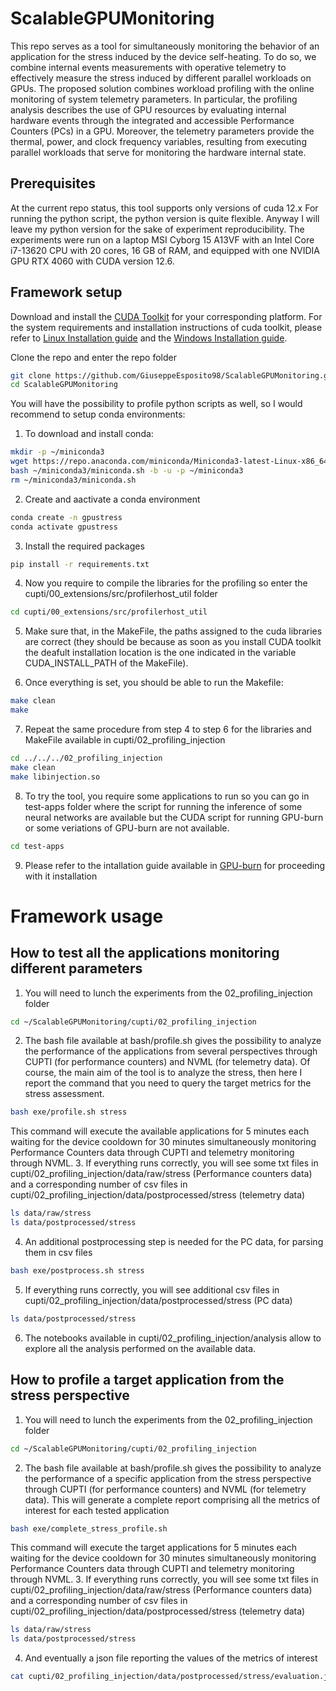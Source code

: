 # ScalableGPUMonitoring
This repo serves as a tool for simultaneously monitoring the behavior of an application for the stress induced by the device self-heating. To do so, we combine internal events measurements with operative telemetry to effectively measure the stress induced by different parallel workloads on GPUs. The proposed solution combines workload profiling with the online monitoring of system telemetry parameters. In particular, the profiling analysis describes the use of GPU resources by evaluating internal hardware events through the integrated and accessible Performance Counters (PCs) in a GPU. Moreover, the telemetry parameters provide the thermal, power, and clock frequency variables, resulting from executing parallel workloads that serve for monitoring the hardware internal state.

## Prerequisites
At the current repo status, this tool supports only versions of cuda 12.x
For running the python script, the python version is quite flexible. Anyway I will leave my python version for the sake of experiment reproducibility.
The experiments were run on a laptop MSI Cyborg 15 A13VF with an Intel Core i7-13620 CPU with 20 cores, 16 GB of RAM, and equipped with one NVIDIA GPU RTX 4060 with CUDA version 12.6.

## Framework setup
Download and install the [CUDA Toolkit](https://developer.nvidia.com/cuda-downloads) for your corresponding platform. For the system requirements and installation instructions of cuda toolkit, please refer to [Linux Installation guide](http://docs.nvidia.com/cuda/cuda-installation-guide-linux/) and the [Windows Installation guide](http://docs.nvidia.com/cuda/cuda-installation-guide-microsoft-windows/index.html).

Clone the repo and enter the repo folder
```bash
git clone https://github.com/GiuseppeEsposito98/ScalableGPUMonitoring.git
cd ScalableGPUMonitoring
```

You will have the possibility to profile python scripts as well, so I would recommend to setup conda environments:
1. To download and install conda:
```bash
mkdir -p ~/miniconda3
wget https://repo.anaconda.com/miniconda/Miniconda3-latest-Linux-x86_64.sh -O ~/miniconda3/miniconda.sh
bash ~/miniconda3/miniconda.sh -b -u -p ~/miniconda3
rm ~/miniconda3/miniconda.sh
```
2. Create and aactivate a conda environment
```bash
conda create -n gpustress
conda activate gpustress
```
3. Install the required packages
```bash
pip install -r requirements.txt
```

4. Now you require to compile the libraries for the profiling so enter the cupti/00_extensions/src/profilerhost_util folder
```bash
cd cupti/00_extensions/src/profilerhost_util
```
5. Make sure that, in the MakeFile, the paths assigned to the cuda libraries are correct (they should be because as soon as you install CUDA toolkit the deafult installation location is the one indicated in the variable CUDA_INSTALL_PATH of the MakeFile).

6. Once everything is set, you should be able to run the Makefile:
```bash
make clean
make
```
7. Repeat the same procedure from step 4 to step 6 for the libraries and MakeFile available in cupti/02_profiling_injection
```bash
cd ../../../02_profiling_injection 
make clean
make libinjection.so
``` 

8. To try the tool, you require some applications to run so you can go in test-apps folder where the script for running the inference of some neural networks are available but the CUDA script for running GPU-burn or some veriations of GPU-burn are not available.
```bash
cd test-apps
```

9. Please refer to the intallation guide available in [GPU-burn](https://github.com/wilicc/gpu-burn) for proceeding with it installation

# Framework usage

## How to test all the applications monitoring different parameters

1. You will need to lunch the experiments from the 02_profiling_injection folder
```bash
cd ~/ScalableGPUMonitoring/cupti/02_profiling_injection
```
2. The bash file available at bash/profile.sh gives the possibility to analyze the performance of the applications from several perspectives through CUPTI (for performance counters) and NVML (for telemetry data). Of course, the main aim of the tool is to analyze the stress, then here I report the command that you need to query the target metrics for the stress assessment.
```bash
bash exe/profile.sh stress
```
This command will execute the available applications for 5 minutes each waiting for the device cooldown for 30 minutes simultaneously monitoring Performance Counters data through CUPTI and telemetry monitoring through NVML. 
3. If everything runs correctly, you will see some txt files in cupti/02_profiling_injection/data/raw/stress (Performance counters data) and a corresponding number of csv files in cupti/02_profiling_injection/data/postprocessed/stress (telemetry data)
```bash
ls data/raw/stress
ls data/postprocessed/stress
```
4. An additional postprocessing step is needed for the PC data, for parsing them in csv files
```bash
bash exe/postprocess.sh stress
```
5. If everything runs correctly, you will see additional csv files in cupti/02_profiling_injection/data/postprocessed/stress (PC data)
```bash
ls data/postprocessed/stress
```
6. The notebooks available in cupti/02_profiling_injection/analysis allow to explore all the analysis performed on the available data. 

## How to profile a target application from the stress perspective
1. You will need to lunch the experiments from the 02_profiling_injection folder
```bash
cd ~/ScalableGPUMonitoring/cupti/02_profiling_injection
```
2. The bash file available at bash/profile.sh gives the possibility to analyze the performance of a specific application from the stress perspective through CUPTI (for performance counters) and NVML (for telemetry data). This will generate a complete report comprising all the metrics of interest for each tested application
```bash
bash exe/complete_stress_profile.sh
```
This command will execute the target applications for 5 minutes each waiting for the device cooldown for 30 minutes simultaneously monitoring Performance Counters data through CUPTI and telemetry monitoring through NVML. 
3. If everything runs correctly, you will see some txt files in cupti/02_profiling_injection/data/raw/stress (Performance counters data) and a corresponding number of csv files in cupti/02_profiling_injection/data/postprocessed/stress (telemetry data)
```bash
ls data/raw/stress
ls data/postprocessed/stress
```
4. And eventually a json file reporting the values of the metrics of interest
```bash
cat cupti/02_profiling_injection/data/postprocessed/stress/evaluation.json
```